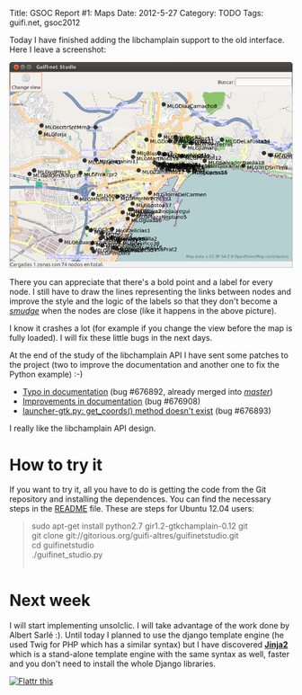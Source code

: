 Title: GSOC Report #1: Maps
Date: 2012-5-27
Category: TODO
Tags: guifi.net, gsoc2012

Today I have finished adding the libchamplain support to the old interface. Here I leave a screenshot:

[![](/img/guifinetstudio1.png)](/img/guifinetstudio1.png)

There you can appreciate that there's a bold point and a label for every node. I still have to draw the lines representing the links between
nodes and improve the style and the logic of the labels so that they don't become a
[*smudge*](http://www.wordreference.com/es/translation.asp?tranword=smudge) when the nodes are close (like it happens in the above picture).

I know it crashes a lot (for example if you change the view before the map is fully loaded). I will fix these little bugs in the next days.

At the end of the study of the libchamplain API I have sent some patches to the project (two to improve the documentation and another one to
fix the Python example) :-)

-   [Typo in documentation](https://bugzilla.gnome.org/show_bug.cgi?id=676892) (bug \#676892, already merged
    into [*master*](http://git.gnome.org/browse/libchamplain/commit/?id=ba3e573539939ae02ec686901b452c466b0c4e4e)) 
-   [Improvements in documentation](https://bugzilla.gnome.org/show_bug.cgi?id=676908) (bug \#676908)
-   [launcher-gtk.py: get\_coords() method doesn't exist](https://bugzilla.gnome.org/show_bug.cgi?id=676893) (bug \#676893)

I really like the libchamplain API design.

# How to try it

If you want to try it, all you have to do is getting the code from the Git repository and installing the dependences. You can find the
necessary steps in the [README](https://gitorious.org/guifi-altres/guifinetstudio/blobs/master/README) file. These are steps for Ubuntu
12.04 users:

> sudo apt-get install python2.7 gir1.2-gtkchamplain-0.12 git  
> git clone git://gitorious.org/guifi-altres/guifinetstudio.git  
> cd guifinetstudio  
> ./guifinet\_studio.py  
>  

# Next week

I will start implementing unsolclic. I will take advantage of the work done by Albert Sarlé :). Until today I planned to use the django
template engine (he used Twig for PHP which has a similar syntax) but I have discovered [**Jinja2**](http://jinja.pocoo.org/docs/) which is
a stand-alone template engine with the same syntax as well, faster and you don't need to install the whole Django libraries.

[![Flattr this](http://api.flattr.com/button/flattr-badge-large.png "Flattr this")](http://flattr.com/thing/699059/GSOC-Report-1-Maps)
